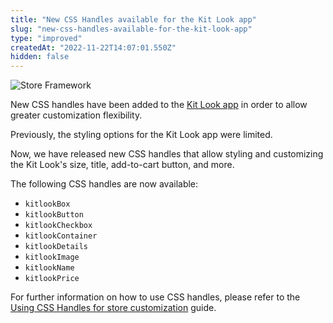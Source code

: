 ```yaml
---
title: "New CSS Handles available for the Kit Look app"
slug: "new-css-handles-available-for-the-kit-look-app"
type: "improved"
createdAt: "2022-11-22T14:07:01.550Z"
hidden: false
---
```

![Store Framework](https://img.shields.io/badge/-VTEX%20Store%20Framework-red)

New CSS handles have been added to the [Kit Look app](https://developers.vtex.com/vtex-developer-docs/docs/vtexbr-kitlook) in order to allow greater customization flexibility.

Previously, the styling options for the Kit Look app were limited.

Now, we have released new CSS handles that allow styling and customizing the Kit Look's size, title, add-to-cart button, and more.

The following CSS handles are now available:

- `kitlookBox`
- `kitlookButton`
- `kitlookCheckbox`
- `kitlookContainer`
- `kitlookDetails`
- `kitlookImage`
- `kitlookName`
- `kitlookPrice`

For further information on how to use CSS handles, please refer to the [Using CSS Handles for store customization](https://developers.vtex.com/vtex-developer-docs/docs/vtex-io-documentation-using-css-handles-for-store-customization) guide.
